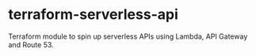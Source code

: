 # terraform-serverless-api

Terraform module to spin up serverless APIs using Lambda, API Gateway and Route 53.
